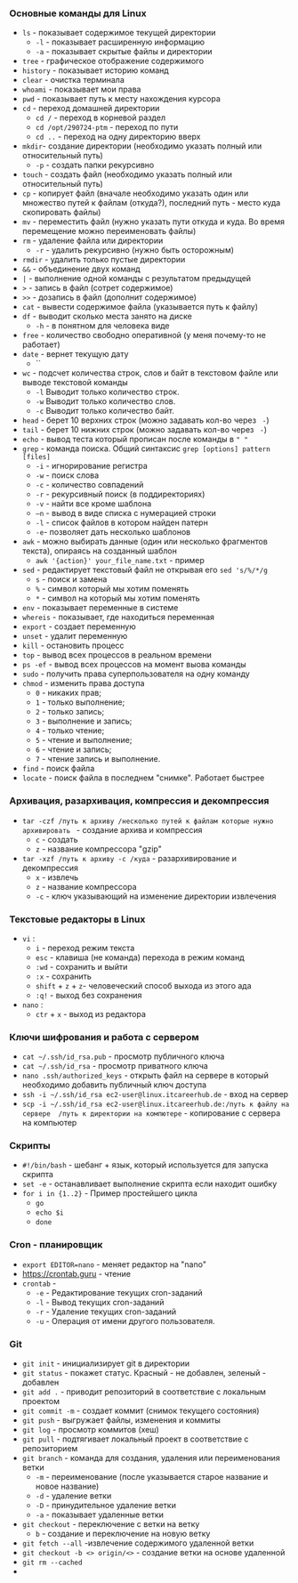 

### Основные команды для Linux
- `ls` - показывает содержимое текущей директории
  - `-l` - показывает расширенную информацию
  - `-a` - показывает скрытые файлы и директории
- `tree` - графическое отображение содержимого
- `history` - показывает историю команд
- `clear` - очистка терминала
- `whoami` - показывает мои права
- `pwd` - показывает путь к месту нахождения курсора
- `cd` - переход домашней директории
  - `cd /` - переход в корневой раздел
  - `cd /opt/290724-ptm` - переход по пути
  - `cd ..` - переход на одну директорию вверх
- `mkdir`- создание директории (необходимо указать полный или относительный путь)
  - `-p` - создать папки рекурсивно
- `touch` - создать файл (необходимо указать полный или относительный путь)
- `cp` - копирует файл (вначале необходимо указать один или множество путей к файлам (откуда?),
         последний путь - место куда скопировать файлы)
- `mv` - переместить файл (нужно указать пути откуда и куда. Во время перемещение можно переименовать файлы)
- `rm` - удаление файла или директории
  - `-r` - удалить рекурсивно (нужно быть осторожным) 
- `rmdir` - удалить только пустые директории
- `&&` - объединение двух команд 
- `|` - выполнение одной команды с результатом предыдущей
- `>` - запись в файл (сотрет содержимое)
- `>>` - дозапись в файл (дополнит содержимое)
- `cat` - вывести содержимое файла (указывается путь к файлу)
- `df` - выводит сколько места занято на диске
    - `-h` - в понятном для человека виде
- `free` - количество свободно оперативной (у меня почему-то не работает)
- `date` - вернет текущую дату
  - ``
- `wc` - подсчет количества строк, слов и байт в текстовом файле или выводе текстовой команды
  - `-l` Выводит только количество строк.
  - `-w` Выводит только количество слов.
  - `-c` Выводит только количество байт.
- `head` - берет 10 верхних строк (можно задавать кол-во через ` -`)
- `tail` - берет 10 нижних строк (можно задавать кол-во через ` -`)
- `echo` - вывод теста который прописан после команды в `" "`
- `grep` - команда поиска. Общий синтаксис `grep [options] pattern [files]`
  - `-i` - игнорирование регистра
  - `-w` - поиск слова
  - `-c` - количество совпадений
  - `-r` - рекурсивный поиск (в поддиректориях)
  - `-v` - найти все кроме шаблона
  - `–n` - вывод в виде списка с нумерацией строки
  - `-l` - список файлов в котором найден патерн
  - `-e`- позволяет дать несколько шаблонов
- `awk` - можно выбирать данные (один или несколько фрагментов текста), опираясь на созданный шаблон
  - `awk '{action}' your_file_name.txt` - пример
- `sed` - редактирует текстовый файл не открывая его `sed 's/%/*/g`
  - `s` - поиск и замена
  - `%` - символ который мы хотим поменять
  - `*` - символ на который мы хотим поменять
- `env` - показывает переменные в системе
- `whereis` - показывает, где находиться переменная
- `export` - создает переменную 
- `unset` - удалит переменную 
- `kill` - остановить процесс
- `top` - вывод всех процессов в реальном времени
- `ps -ef` - вывод всех процессов на момент выова команды
- `sudo` - получить права суперпользователя на одну команду 
- `chmod` - изменить права доступа
  - `0` - никаких прав;
  - `1` - только выполнение;
  - `2` - только запись;
  - `3` - выполнение и запись;
  - `4` - только чтение;
  - `5` - чтение и выполнение;
  - `6` - чтение и запись;
  - `7` - чтение запись и выполнение.
- `find` - поиск файла
- `locate` - поиск файла в последнем "снимке". Работает быстрее

### Архивация, разархивация, компрессия и декомпрессия
- `tar -czf /путь к архиву /несколько путей к файлам которые нужно архивировать `  - создание архива и компрессия
  - `c` - создать
  - `z` - название компрессора "gzip"
- `tar -xzf /путь к архиву -c /куда` - разархивирование и декомпрессия
  - `x` - извлечь
  - `z` - название компрессора
  - `-c` - ключ указывающий на изменение директории извлечения


### Текстовые редакторы в Linux
- `vi` :
  - `i` - переход режим текста
  - `esc` - клавиша (не команда) перехода в режим команд
  - `:wd` - сохранить и выйти
  - `:x` - сохранить
  - `shift` + `z` + `z`- человеческий способ выхода из этого ада
  - `:q!` - выход без сохранения
- `nano` :
  - `ctr` + `x` - выход из редактора

### Ключи шифрования и работа с сервером 
- `cat ~/.ssh/id_rsa.pub` - просмотр публичного ключа
- `cat ~/.ssh/id_rsa` - просмотр приватного ключа
- `nano .ssh/authorized_keys` - открыть файл на сервере в который необходимо добавить публичный ключ доступа
- `ssh -i ~/.ssh/id_rsa ec2-user@linux.itcareerhub.de` - вход на сервер
- `scp -i ~/.ssh/id_rsa ec2-user@linux.itcareerhub.de:/путь к файлу на сервере  /путь к директории на компютере` - копирование с сервера на компьютер

### Скрипты 
- `#!/bin/bash` - шебанг + язык, который используется для запуска скрипта
- `set -e` - останавливает выполнение скрипта если находит ошибку
- `for i in {1..2}` - Пример простейшего цикла
  - `go`
  - `echo $i`
  - `done`

### Cron - планировщик
- `export EDITOR=nano` - меняет редактор на "nano"
- https://crontab.guru - чтение 
- `crontab` - 
  - `-e` - Редактирование текущих cron-заданий
  - `-l` - Вывод текущих cron-заданий
  - `-r` - Удаление текущих cron-заданий
  - `-u` - Операция от имени другого пользователя. 

### Git
- `git init` - инициализирует git в директории
- `git status` - покажет статус. Красный - не добавлен, зеленый - добавлен
- `git add .` - приводит репозиторий в соответствие с локальным проектом
- `git commit -m` - создает коммит (снимок текущего состояния)
- `git push` - выгружает файлы, изменения и коммиты 
- `git log` - просмотр коммитов (хеш)
- `git pull` - подтягивает локальный проект в соответствие с репозиторием 
- `git branch` - команда для создания, удаления или переименования ветки
  - `-m` - переименование (после указывается старое название и новое название)
  - `-d` - удаление ветки
  - `-D` - принудительное удаление ветки
  - `-a` - показывает удаленные ветки
- `git checkout` - переключение с ветки на ветку
  - `b` - создание и переключение на новую ветку
- `git fetch --all` -извлечение содержимого удаленной ветки
- `git checkout -b <> origin/<>` - создание ветки на основе удаленной
- `git rm --cached`
- 




